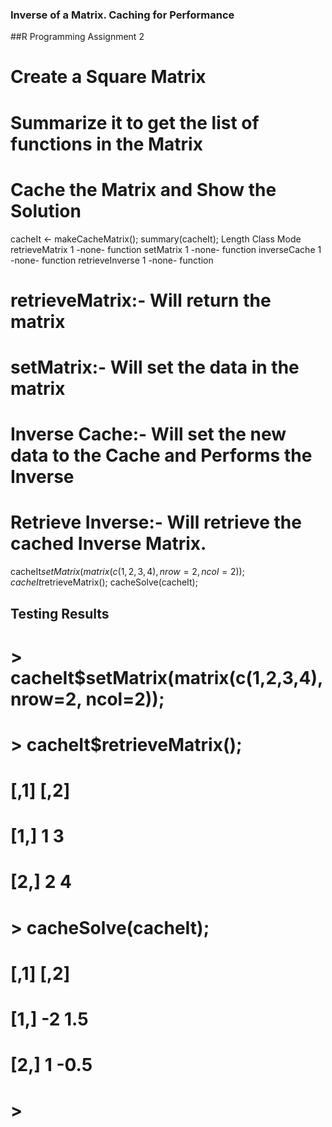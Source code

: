### Inverse of a Matrix. Caching for Performance

##R Programming Assignment 2

# Create a Square Matrix
# Summarize it to get the list of functions in the Matrix
# Cache the Matrix and Show the Solution

cacheIt <- makeCacheMatrix();
summary(cacheIt);
                Length Class  Mode    
retrieveMatrix  1      -none- function
setMatrix       1      -none- function
inverseCache    1      -none- function
retrieveInverse 1      -none- function

# retrieveMatrix:- Will return the matrix
# setMatrix:- Will set the data in the matrix
# Inverse Cache:- Will set the new data to the Cache and Performs the Inverse
# Retrieve Inverse:- Will retrieve the cached Inverse Matrix.

cacheIt$setMatrix(matrix(c(1,2,3,4), nrow=2, ncol=2));
cacheIt$retrieveMatrix();
cacheSolve(cacheIt);

## Testing Results

# > cacheIt$setMatrix(matrix(c(1,2,3,4), nrow=2, ncol=2));
# > cacheIt$retrieveMatrix();
#     [,1] [,2]
# [1,]    1    3
# [2,]    2    4
# > cacheSolve(cacheIt);
#     [,1] [,2]
# [1,]   -2  1.5
# [2,]    1 -0.5
# > 

